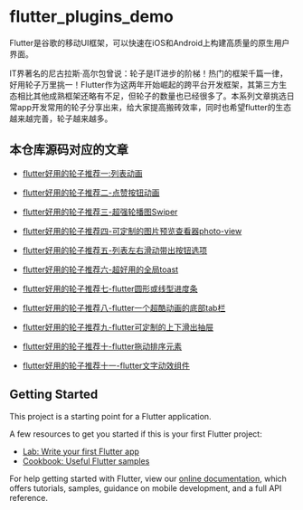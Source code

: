 # flutter_plugins_demo

Flutter是谷歌的移动UI框架，可以快速在iOS和Android上构建高质量的原生用户界面。

IT界著名的尼古拉斯·高尔包曾说：轮子是IT进步的阶梯！热门的框架千篇一律，好用轮子万里挑一！Flutter作为这两年开始崛起的跨平台开发框架，其第三方生态相比其他成熟框架还略有不足，但轮子的数量也已经很多了。本系列文章挑选日常app开发常用的轮子分享出来，给大家提高搬砖效率，同时也希望flutter的生态越来越完善，轮子越来越多。

## 本仓库源码对应的文章
- [flutter好用的轮子推荐一:列表动画](https://xbzweb.com/2019/10/26/flutter%E5%A5%BD%E7%94%A8%E7%9A%84%E8%BD%AE%E5%AD%90%E6%8E%A8%E8%8D%90%E4%B8%80-%E5%88%97%E8%A1%A8%E5%8A%A8%E7%94%BB/)

- [flutter好用的轮子推荐二-点赞按钮动画](https://xbzweb.com/2019/10/27/flutter%E5%A5%BD%E7%94%A8%E7%9A%84%E8%BD%AE%E5%AD%90%E6%8E%A8%E8%8D%90%E4%BA%8C-%E7%82%B9%E8%B5%9E%E6%8C%89%E9%92%AE%E5%8A%A8%E7%94%BB/)

- [flutter好用的轮子推荐三-超强轮播图Swiper](https://xbzweb.com/2019/10/28/flutter%E5%A5%BD%E7%94%A8%E7%9A%84%E8%BD%AE%E5%AD%90%E6%8E%A8%E8%8D%90%E4%B8%89-%E8%B6%85%E5%BC%BA%E8%BD%AE%E6%92%AD%E5%9B%BESwiper/)

- [flutter好用的轮子推荐四-可定制的图片预览查看器photo-view](https://xbzweb.com/2019/10/28/flutter%E5%A5%BD%E7%94%A8%E7%9A%84%E8%BD%AE%E5%AD%90%E6%8E%A8%E8%8D%90%E5%9B%9B-%E5%8F%AF%E5%AE%9A%E5%88%B6%E7%9A%84%E5%9B%BE%E7%89%87%E9%A2%84%E8%A7%88%E6%9F%A5%E7%9C%8B%E5%99%A8photo-view/)

- [flutter好用的轮子推荐五-列表左右滑动带出按钮选项](https://xbzweb.com/2019/10/29/flutter%E5%A5%BD%E7%94%A8%E7%9A%84%E8%BD%AE%E5%AD%90%E6%8E%A8%E8%8D%90%E4%BA%94-%E5%88%97%E8%A1%A8%E5%B7%A6%E5%8F%B3%E6%BB%91%E5%8A%A8%E5%B8%A6%E5%87%BA%E6%8C%89%E9%92%AE%E9%80%89%E9%A1%B9/)

- [flutter好用的轮子推荐六-超好用的全局toast](https://xbzweb.com/2019/10/31/flutter%E5%A5%BD%E7%94%A8%E7%9A%84%E8%BD%AE%E5%AD%90%E6%8E%A8%E8%8D%90%E5%85%AD-%E8%B6%85%E5%A5%BD%E7%94%A8%E7%9A%84%E5%85%A8%E5%B1%80toast/)

- [flutter好用的轮子推荐七-flutter圆形或线型进度条](https://xbzweb.com/2019/11/04/flutter%E5%A5%BD%E7%94%A8%E7%9A%84%E8%BD%AE%E5%AD%90%E6%8E%A8%E8%8D%90%E4%B8%83-flutter%E5%9C%86%E5%BD%A2%E6%88%96%E7%BA%BF%E5%9E%8B%E8%BF%9B%E5%BA%A6%E6%9D%A1/)

- [flutter好用的轮子推荐八-flutter一个超酷动画的底部tab栏](https://xbzweb.com/2019/11/04/flutter%E5%A5%BD%E7%94%A8%E7%9A%84%E8%BD%AE%E5%AD%90%E6%8E%A8%E8%8D%90%E5%85%AB-flutter%E4%B8%80%E4%B8%AA%E8%B6%85%E9%85%B7%E5%8A%A8%E7%94%BB%E7%9A%84%E5%BA%95%E9%83%A8tab%E6%A0%8F/)

- [flutter好用的轮子推荐九-flutter可定制的上下滑出抽屉](https://xbzweb.com/2019/11/06/flutter%E5%A5%BD%E7%94%A8%E7%9A%84%E8%BD%AE%E5%AD%90%E6%8E%A8%E8%8D%90%E4%B9%9D-flutter%E5%8F%AF%E5%AE%9A%E5%88%B6%E7%9A%84%E4%B8%8A%E4%B8%8B%E6%BB%91%E5%87%BA%E6%8A%BD%E5%B1%89/)

- [flutter好用的轮子推荐十-flutter拖动排序元素](https://xbzweb.com/2019/11/07/flutter%E5%A5%BD%E7%94%A8%E7%9A%84%E8%BD%AE%E5%AD%90%E6%8E%A8%E8%8D%90%E5%8D%81-flutter%E6%8B%96%E5%8A%A8%E6%8E%92%E5%BA%8F%E5%85%83%E7%B4%A0/)

- [flutter好用的轮子推荐十一-flutter文字动效组件](https://xbzweb.com/2019/11/10/flutter%E5%A5%BD%E7%94%A8%E7%9A%84%E8%BD%AE%E5%AD%90%E6%8E%A8%E8%8D%90%E5%8D%81%E4%B8%80-flutter%E6%96%87%E5%AD%97%E5%8A%A8%E6%95%88%E7%BB%84%E4%BB%B6/)

## Getting Started

This project is a starting point for a Flutter application.

A few resources to get you started if this is your first Flutter project:

- [Lab: Write your first Flutter app](https://flutter.dev/docs/get-started/codelab)
- [Cookbook: Useful Flutter samples](https://flutter.dev/docs/cookbook)

For help getting started with Flutter, view our
[online documentation](https://flutter.dev/docs), which offers tutorials,
samples, guidance on mobile development, and a full API reference.
